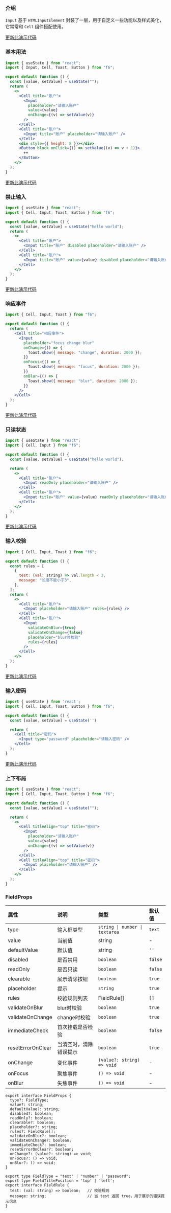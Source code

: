 <div class="block-panel">

<h3>介绍</h3>

`Input` 基于 `HTMLInputElement` 封装了一层，用于自定义一些功能以及样式美化，它常常和 `Cell` 组件搭配使用。


</div>
<div class="block-panel">
        <a class="to-github-link" target="_blank" href=https://github.com/Webang/f6/tree/master/packages/f6/packages/input/demo/basic.md>更新此演示代码</a>
        <h3>基本用法</h3>

```jsx
import { useState } from "react";
import { Input, Cell, Toast, Button } from "f6";

export default function () {
  const [value, setValue] = useState("");
  return (
    <>
      <Cell title="账户">
        <Input
          placeholder="请输入账户"
          value={value}
          onChange={(v) => setValue(v)}
        />
      </Cell>
      <Cell title="账户">
        <Input title="账户" placeholder="请输入账户" />
      </Cell>
      <div style={{ height: 8 }}></div>
      <Button block onClick={() => setValue((v) => v + 1)}>
        ++
      </Button>
    </>
  );
}
```
</div>

<div class="block-panel">
        <a class="to-github-link" target="_blank" href=https://github.com/Webang/f6/tree/master/packages/f6/packages/input/demo/disabled.md>更新此演示代码</a>
        <h3>禁止输入</h3>

```jsx
import { useState } from "react";
import { Cell, Input, Toast, Button } from "f6";

export default function () {
  const [value, setValue] = useState("hello world");
  return (
    <>
      <Cell title="账户">
        <Input title="账户" disabled placeholder="请输入账户" />
      </Cell>
      <Cell title="账户">
        <Input title="账户" value={value} disabled placeholder="请输入账户" />
      </Cell>
    </>
  );
}
```
</div>

<div class="block-panel">
        <a class="to-github-link" target="_blank" href=https://github.com/Webang/f6/tree/master/packages/f6/packages/input/demo/event.md>更新此演示代码</a>
        <h3>响应事件</h3>

```jsx
import { Cell, Input, Toast } from "f6";

export default function () {
  return (
    <Cell title="相应事件">
      <Input
        placeholder="focus change blur"
        onChange={() => {
          Toast.show({ message: "change", duration: 2000 });
        }}
        onFocus={() => {
          Toast.show({ message: "focus", duration: 2000 });
        }}
        onBlur={() => {
          Toast.show({ message: "blur", duration: 2000 });
        }}
      />
    </Cell>
  );
}
```
</div>

<div class="block-panel">
        <a class="to-github-link" target="_blank" href=https://github.com/Webang/f6/tree/master/packages/f6/packages/input/demo/readOnly.md>更新此演示代码</a>
        <h3>只读状态</h3>

```jsx
import { useState } from "react";
import { Cell, Input } from "f6";

export default function () {
  const [value, setValue] = useState("hello world");

  return (
    <>
      <Cell title="账户">
        <Input readOnly placeholder="请输入账户" />
      </Cell>
      <Cell title="账户">
        <Input title="账户" value={value} readOnly placeholder="请输入账户" />
      </Cell>
    </>
  );
}
```
</div>

<div class="block-panel">
        <a class="to-github-link" target="_blank" href=https://github.com/Webang/f6/tree/master/packages/f6/packages/input/demo/rules.md>更新此演示代码</a>
        <h3>输入校验</h3>

```jsx
import { Cell, Input, Toast } from "f6";

export default function () {
  const rules = [
    {
      test: (val: string) => val.length < 3,
      message: "长度不能小于3",
    },
  ];
  return (
    <>
      <Cell title="账户">
        <Input placeholder="请输入账户" rules={rules} />
      </Cell>
      <Cell title="账户">
        <Input
          validateOnBlur={true}
          validateOnChange={false}
          placeholder="blur时检验"
          rules={rules}
        />
      </Cell>
    </>
  );
}
```
</div>

<div class="block-panel">
        <a class="to-github-link" target="_blank" href=https://github.com/Webang/f6/tree/master/packages/f6/packages/input/demo/password.md>更新此演示代码</a>
        <h3>输入密码</h3>

```jsx
import { useState } from 'react';
import { Cell, Input, Toast, Button } from "f6";

export default function () {
  const [value, setValue] = useState('')

  return (
    <Cell title="密码">
      <Input type="password" placeholder="请输入密码" />
    </Cell>
  );
}
```
</div>

<div class="block-panel">
        <a class="to-github-link" target="_blank" href=https://github.com/Webang/f6/tree/master/packages/f6/packages/input/demo/titlePosition.md>更新此演示代码</a>
        <h3>上下布局</h3>

```jsx
import { useState } from "react";
import { Cell, Input, Toast, Button } from "f6";

export default function () {
  const [value, setValue] = useState("");

  return (
    <>
      <Cell titleAlign="top" title="密码">
        <Input
          placeholder="请输入账户"
          value={value}
          onChange={(v) => setValue(v)}
        />
      </Cell>
      <Cell titleAlign="top" title="密码">
        <Input placeholder="请输入账户" />
      </Cell>
    </>
  );
}
```
</div>
<div class="block-panel">

<h3>FieldProps</h3>

| 属性 | 说明 | 类型 | 默认值 |
| :-  | :- | :- | :- |
| type | 输入框类型 | `string \| number \| textarea` | `text` |
| value | 当前值 | string | - |
| defaultValue | 默认值 | string | `''` |
| disabled | 是否禁用 | `boolean` | `false` |
| readOnly | 是否只读 | `boolean` | `false` |
| clearable | 展示清除按钮 | `boolean` | `true` |
| placeholder | 提示 | `string` | `true` |
| rules | 校验规则列表 | FieldRule[] | `[]` |
| validateOnBlur | blur时校验 | `boolean` | `true` |
| validateOnChange | change时校验 | `boolean` | `true` |
| immediateCheck | 首次挂载是否检验 | `boolean` | `false` |
| resetErrorOnClear | 当清空时，清除错误提示 | `boolean` | `true` |
| onChange | 变化事件 | `(value?: string) => void` | - |
| onFocus | 聚焦事件 | `() => void` | - |
| onBlur | 失焦事件 | `() => void` | - |

```tsx
export interface FieldProps {
  type?: FieldType;
  value?: string;
  defaultValue?: string;
  disabled?: boolean;
  readOnly?: boolean;
  clearable?: boolean;
  placeholder?: string;
  rules?: FieldRule[];
  validateOnBlur?: boolean;
  validateOnChange?: boolean;
  immediateCheck?: boolean;
  resetErrorOnClear?: boolean;
  onChange?: (value?: string) => void;
  onFocus?: () => void;
  onBlur?: () => void;
}

export type FieldType = "text" | "number" | "password";
export type FieldTitlePosition = 'top' | 'left';
export interface FieldRule {
  test: (val: string) => boolean;   // 校验规则
  message: string;                  // 当 test 返回 true，用于展示的错误提示信息
}
```
</div>